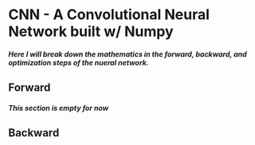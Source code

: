 # CNN - A Convolutional Neural Network built w/ Numpy
##### Here I will break down the mathematics in the forward, backward, and optimization steps of the nueral network.

## Forward
##### This section is empty for now


## Backward
